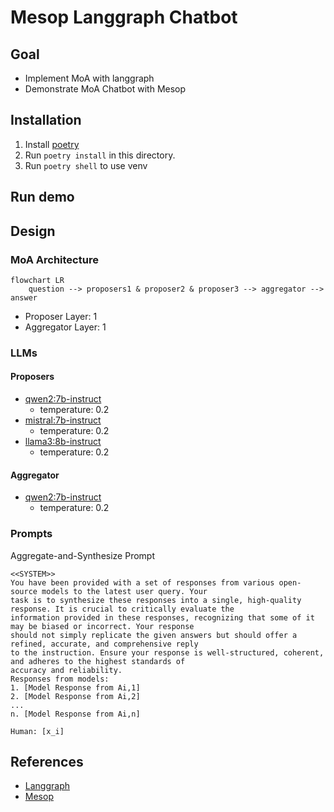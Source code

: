 # Mesop Langgraph Chatbot
## Goal
- Implement MoA with langgraph
- Demonstrate MoA Chatbot with Mesop

## Installation
1. Install [poetry](https://python-poetry.org/docs/#installation)
2. Run `poetry install` in this directory.
3. Run `poetry shell` to use venv

## Run demo


## Design
### MoA Architecture
```mermaid
flowchart LR
    question --> proposers1 & proposer2 & proposer3 --> aggregator --> answer
```
- Proposer Layer: 1
- Aggregator Layer: 1
### LLMs
#### Proposers
- [qwen2:7b-instruct](https://ollama.com/library/qwen2:7b-instruct)
    - temperature: 0.2
- [mistral:7b-instruct](https://ollama.com/library/mistral:instruct)
    - temperature: 0.2
- [llama3:8b-instruct](https://ollama.com/library/llama3:instruct)
    - temperature: 0.2
#### Aggregator
- [qwen2:7b-instruct](https://ollama.com/library/qwen2:7b-instruct)
    - temperature: 0.2
### Prompts
Aggregate-and-Synthesize Prompt
```plaintext
<<SYSTEM>>
You have been provided with a set of responses from various open-source models to the latest user query. Your
task is to synthesize these responses into a single, high-quality response. It is crucial to critically evaluate the
information provided in these responses, recognizing that some of it may be biased or incorrect. Your response
should not simply replicate the given answers but should offer a refined, accurate, and comprehensive reply
to the instruction. Ensure your response is well-structured, coherent, and adheres to the highest standards of
accuracy and reliability.
Responses from models:
1. [Model Response from Ai,1]
2. [Model Response from Ai,2]
...
n. [Model Response from Ai,n]

Human: [x_i]
```

## References
- [Langgraph](https://langchain-ai.github.io/langgraph/)
- [Mesop](https://google.github.io/mesop/)
